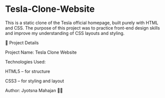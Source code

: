 # Tesla-Clone-Website

This is a static clone of the Tesla official homepage, built purely with HTML and CSS.
The purpose of this project was to practice front-end design skills and improve my understanding of CSS layouts and styling.


📌 Project Details

Project Name: Tesla Clone Website

Technologies Used:

HTML5 – for structure

CSS3 – for styling and layout

Author: Jyotsna Mahajan 👩‍💻
